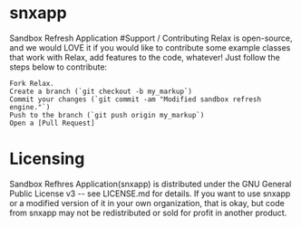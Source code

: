 # snxapp
Sandbox Refresh Application
#Support / Contributing
Relax is open-source, and we would LOVE it if you would like to contribute some example classes that work with Relax, add features to the code, whatever! Just follow the steps below to contribute:

    Fork Relax.
    Create a branch (`git checkout -b my_markup`)
    Commit your changes (`git commit -am "Modified sandbox refresh engine."`)
    Push to the branch (`git push origin my_markup`)
    Open a [Pull Request]

# Licensing
Sandbox Refhres Application(snxapp) is distributed under the GNU General Public License v3 -- see LICENSE.md for details. If you want to use snxapp or a modified version of it in your own organization, that is okay, but code from snxapp may not be redistributed or sold for profit in another product.

